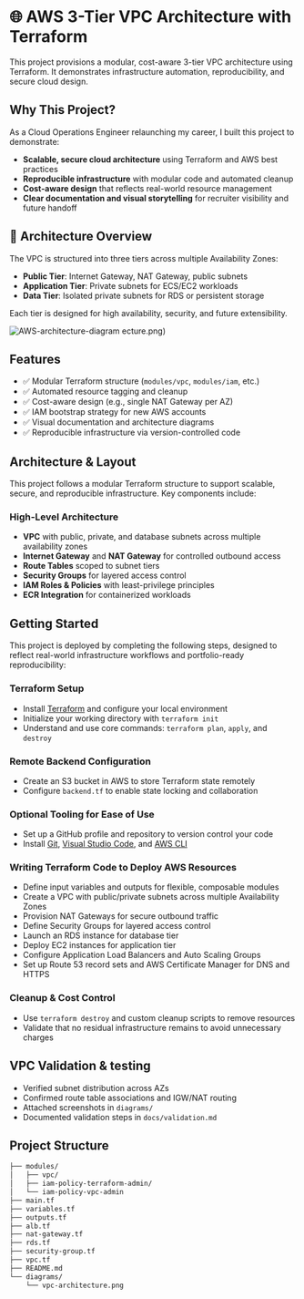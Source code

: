 # 🌐 AWS 3-Tier VPC Architecture with Terraform  

This project provisions a modular, cost-aware 3-tier VPC architecture using Terraform. It demonstrates infrastructure automation, reproducibility, and secure cloud design.

##  Why This Project?

As a Cloud Operations Engineer relaunching my career, I built this project to demonstrate:

- **Scalable, secure cloud architecture** using Terraform and AWS best practices
- **Reproducible infrastructure** with modular code and automated cleanup
- **Cost-aware design** that reflects real-world resource management
- **Clear documentation and visual storytelling** for recruiter visibility and future handoff

## 📐 Architecture Overview
The VPC is structured into three tiers across multiple Availability Zones:

- **Public Tier**: Internet Gateway, NAT Gateway, public subnets
- **Application Tier**: Private subnets for ECS/EC2 workloads
- **Data Tier**: Isolated private subnets for RDS or persistent storage

Each tier is designed for high availability, security, and future extensibility.

![AWS-architecture-diagram](https://github.com/user-attachments/assets/b8bce646-8b8c-4d00-801e-a5ff2dc78a1a)
ecture.png)

##  Features

- ✅ Modular Terraform structure (`modules/vpc`, `modules/iam`, etc.)
- ✅ Automated resource tagging and cleanup
- ✅ Cost-aware design (e.g., single NAT Gateway per AZ)
- ✅ IAM bootstrap strategy for new AWS accounts
- ✅ Visual documentation and architecture diagrams
- ✅ Reproducible infrastructure via version-controlled code

##  Architecture & Layout
This project follows a modular Terraform structure to support scalable, secure, and reproducible infrastructure. Key components include:

###  High-Level Architecture
- **VPC** with public, private, and database subnets across multiple availability zones
- **Internet Gateway** and **NAT Gateway** for controlled outbound access
- **Route Tables** scoped to subnet tiers
- **Security Groups** for layered access control
- **IAM Roles & Policies** with least-privilege principles
- **ECR Integration** for containerized workloads

##  Getting Started
This project is deployed by completing the following steps, designed to reflect real-world infrastructure workflows and portfolio-ready reproducibility:

###  Terraform Setup
- Install [Terraform](https://www.terraform.io/downloads) and configure your local environment
- Initialize your working directory with `terraform init`
- Understand and use core commands: `terraform plan`, `apply`, and `destroy`

###  Remote Backend Configuration
- Create an S3 bucket in AWS to store Terraform state remotely
- Configure `backend.tf` to enable state locking and collaboration

### Optional Tooling for Ease of Use
- Set up a GitHub profile and repository to version control your code
- Install [Git](https://git-scm.com/), [Visual Studio Code](https://code.visualstudio.com/), and [AWS CLI](https://docs.aws.amazon.com/cli/latest/userguide/install-cliv2.html)

###  Writing Terraform Code to Deploy AWS Resources
- Define input variables and outputs for flexible, composable modules
- Create a VPC with public/private subnets across multiple Availability Zones
- Provision NAT Gateways for secure outbound traffic
- Define Security Groups for layered access control
- Launch an RDS instance for database tier
- Deploy EC2 instances for application tier
- Configure Application Load Balancers and Auto Scaling Groups
- Set up Route 53 record sets and AWS Certificate Manager for DNS and HTTPS

### Cleanup & Cost Control
- Use `terraform destroy` and custom cleanup scripts to remove resources
- Validate that no residual infrastructure remains to avoid unnecessary charges


 ## VPC Validation & testing
- Verified subnet distribution across AZs
- Confirmed route table associations and IGW/NAT routing
- Attached screenshots in `diagrams/`
- Documented validation steps in `docs/validation.md`


##  Project Structure

```bash
├── modules/
│   ├── vpc/
│   ├── iam-policy-terraform-admin/
│   └── iam-policy-vpc-admin
├── main.tf
├── variables.tf
├── outputs.tf
├── alb.tf
├── nat-gateway.tf
├── rds.tf
├── security-group.tf
├── vpc.tf
├── README.md
└── diagrams/
    └── vpc-architecture.png
